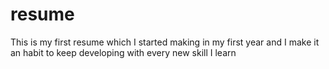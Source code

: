 # resume
This is my first resume which I started making in my first year and I make it an habit to keep developing with every new skill I learn
